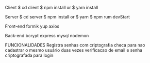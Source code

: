 Client
$ cd client
$ npm install or $ yarn install

Server
$ cd server
$ npm install or $ yarn
$ npm rum devStart

Front-end
formik
yup
axios

Back-end
bcrypt
express
mysql
nodemon

FUNCIONALIDADES
Registra senhas com criptografia
checa para nao cadastrar  o mesmo usuário duas vezes
verificacao de email e senha criptografada para login